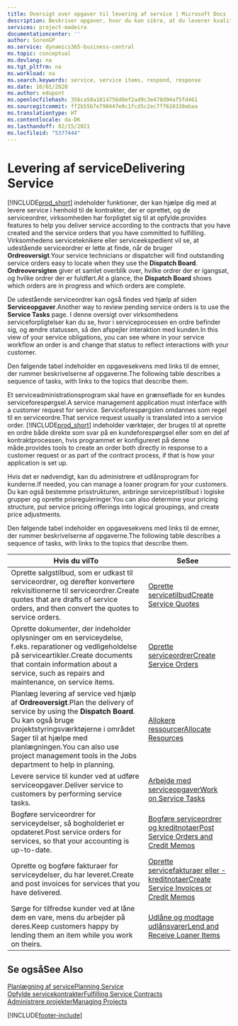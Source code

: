 ```yaml
---
title: Oversigt over opgaver til levering af service | Microsoft Docs
description: Beskriver opgaver, hvor du kan sikre, at du leverer kvalitetsservice og leverer op til aftaler med kunderne.
services: project-madeira
documentationcenter: ''
author: SorenGP
ms.service: dynamics365-business-central
ms.topic: conceptual
ms.devlang: na
ms.tgt_pltfrm: na
ms.workload: na
ms.search.keywords: service, service items, respond, response
ms.date: 10/01/2020
ms.author: edupont
ms.openlocfilehash: 356ca50a1814756d0ef2ad9c3e478d94af5fd461
ms.sourcegitcommit: ff2b55b7e790447e0c1fcd5c2ec7f7610338ebaa
ms.translationtype: HT
ms.contentlocale: da-DK
ms.lasthandoff: 02/15/2021
ms.locfileid: "5377444"
---
```

# <a name="delivering-service"></a><span data-ttu-id="306c3-103">Levering af service</span><span class="sxs-lookup"><span data-stu-id="306c3-103">Delivering Service</span></span>
[!INCLUDE[prod_short](includes/prod_short.md)] <span data-ttu-id="306c3-104">indeholder funktioner, der kan hjælpe dig med at levere service i henhold til de kontrakter, der er oprettet, og de serviceordrer, virksomheden har forpligtet sig til at opfylde.</span><span class="sxs-lookup"><span data-stu-id="306c3-104">provides features to help you deliver service according to the contracts that you have created and the service orders that you have committed to fulfilling.</span></span> <span data-ttu-id="306c3-105">Virksomhedens serviceteknikere eller serviceekspedient vil se, at udestående serviceordrer er lette at finde, når de bruger **Ordreoversigt**.</span><span class="sxs-lookup"><span data-stu-id="306c3-105">Your service technicians or dispatcher will find outstanding service orders easy to locate when they use the **Dispatch Board**.</span></span> <span data-ttu-id="306c3-106">**Ordreoversigten** giver et samlet overblik over, hvilke ordrer der er igangsat, og hvilke ordrer der er fuldført.</span><span class="sxs-lookup"><span data-stu-id="306c3-106">At a glance, the **Dispatch Board** shows which orders are in progress and which orders are complete.</span></span>  
  
<span data-ttu-id="306c3-107">De udestående serviceordrer kan også findes ved hjælp af siden **Serviceopgaver**.</span><span class="sxs-lookup"><span data-stu-id="306c3-107">Another way to review pending service orders is to use the **Service Tasks** page.</span></span> <span data-ttu-id="306c3-108">I denne oversigt over virksomhedens serviceforpligtelser kan du se, hvor i serviceprocessen en ordre befinder sig, og ændre statussen, så den afspejler interaktion med kunden.</span><span class="sxs-lookup"><span data-stu-id="306c3-108">In this view of your service obligations, you can see where in your service workflow an order is and change that status to reflect interactions with your customer.</span></span>  
  
<span data-ttu-id="306c3-109">Den følgende tabel indeholder en opgavesekvens med links til de emner, der rummer beskrivelserne af opgaverne.</span><span class="sxs-lookup"><span data-stu-id="306c3-109">The following table describes a sequence of tasks, with links to the topics that describe them.</span></span>   

<span data-ttu-id="306c3-110">Et serviceadministrationsprogram skal have en grænseflade for en kundes serviceforespørgsel.</span><span class="sxs-lookup"><span data-stu-id="306c3-110">A service management application must interface with a customer request for service.</span></span> <span data-ttu-id="306c3-111">Serviceforespørgslen omdannes som regel til en serviceordre.</span><span class="sxs-lookup"><span data-stu-id="306c3-111">That service request usually is translated into a service order.</span></span> [!INCLUDE[prod_short](includes/prod_short.md)] <span data-ttu-id="306c3-112">indeholder værktøjer, der bruges til at oprette en ordre både direkte som svar på en kundeforespørgsel eller som en del af kontraktprocessen, hvis programmet er konfigureret på denne måde.</span><span class="sxs-lookup"><span data-stu-id="306c3-112">provides tools to create an order both directly in response to a customer request or as part of the contract process, if that is how your application is set up.</span></span>  
  
<span data-ttu-id="306c3-113">Hvis det er nødvendigt, kan du administrere et udlånsprogram for kunderne.</span><span class="sxs-lookup"><span data-stu-id="306c3-113">If needed, you can manage a loaner program for your customers.</span></span> <span data-ttu-id="306c3-114">Du kan også bestemme prisstrukturen, anbringe servicepristilbud i logiske grupper og oprette prisreguleringer.</span><span class="sxs-lookup"><span data-stu-id="306c3-114">You can also determine your pricing structure, put service pricing offerings into logical groupings, and create price adjustments.</span></span>  
  
<span data-ttu-id="306c3-115">Den følgende tabel indeholder en opgavesekvens med links til de emner, der rummer beskrivelserne af opgaverne.</span><span class="sxs-lookup"><span data-stu-id="306c3-115">The following table describes a sequence of tasks, with links to the topics that describe them.</span></span>   
  
|<span data-ttu-id="306c3-116">**Hvis du vil**</span><span class="sxs-lookup"><span data-stu-id="306c3-116">**To**</span></span>|<span data-ttu-id="306c3-117">**Se**</span><span class="sxs-lookup"><span data-stu-id="306c3-117">**See**</span></span>|  
|------------|-------------|  
|<span data-ttu-id="306c3-118">Oprette salgstilbud, som er udkast til serviceordrer, og derefter konvertere rekvisitionerne til serviceordrer.</span><span class="sxs-lookup"><span data-stu-id="306c3-118">Create quotes that are drafts of service orders, and then convert the quotes to service orders.</span></span>|[<span data-ttu-id="306c3-119">Oprette servicetilbud</span><span class="sxs-lookup"><span data-stu-id="306c3-119">Create Service Quotes</span></span>](service-how-to-create-service-quotes.md)|
|<span data-ttu-id="306c3-120">Oprette dokumenter, der indeholder oplysninger om en serviceydelse, f.eks. reparationer og vedligeholdelse på serviceartikler.</span><span class="sxs-lookup"><span data-stu-id="306c3-120">Create documents that contain information about a service, such as repairs and maintenance, on service items.</span></span>|[<span data-ttu-id="306c3-121">Oprette serviceordrer</span><span class="sxs-lookup"><span data-stu-id="306c3-121">Create Service Orders</span></span>](service-how-to-create-service-orders.md)|
|<span data-ttu-id="306c3-122">Planlæg levering af service ved hjælp af **Ordreoversigt**.</span><span class="sxs-lookup"><span data-stu-id="306c3-122">Plan the delivery of service by using the **Dispatch Board**.</span></span> <span data-ttu-id="306c3-123">Du kan også bruge projektstyringsværktøjerne i området Sager til at hjælpe med planlægningen.</span><span class="sxs-lookup"><span data-stu-id="306c3-123">You can also use project management tools in the Jobs department to help in planning.</span></span>|[<span data-ttu-id="306c3-124">Allokere ressourcer</span><span class="sxs-lookup"><span data-stu-id="306c3-124">Allocate Resources</span></span>](service-how-to-allocate-resources.md)|  
|<span data-ttu-id="306c3-125">Levere service til kunder ved at udføre serviceopgaver.</span><span class="sxs-lookup"><span data-stu-id="306c3-125">Deliver service to customers by performing service tasks.</span></span>|[<span data-ttu-id="306c3-126">Arbejde med serviceopgaver</span><span class="sxs-lookup"><span data-stu-id="306c3-126">Work on Service Tasks</span></span>](service-how-to-work-on-service-tasks.md)|  
|<span data-ttu-id="306c3-127">Bogføre serviceordrer for serviceydelser, så bogholderiet er opdateret.</span><span class="sxs-lookup"><span data-stu-id="306c3-127">Post service orders for services, so that your accounting is up-to-date.</span></span>|[<span data-ttu-id="306c3-128">Bogføre serviceordrer og kreditnotaer</span><span class="sxs-lookup"><span data-stu-id="306c3-128">Post Service Orders and Credit Memos</span></span>](service-how-to-post-service-orders.md)|  
|<span data-ttu-id="306c3-129">Oprette og bogføre fakturaer for serviceydelser, du har leveret.</span><span class="sxs-lookup"><span data-stu-id="306c3-129">Create and post invoices for services that you have delivered.</span></span>|[<span data-ttu-id="306c3-130">Oprette servicefakturaer eller -kreditnotaer</span><span class="sxs-lookup"><span data-stu-id="306c3-130">Create Service Invoices or Credit Memos</span></span>](service-how-create-invoices.md)|  
|<span data-ttu-id="306c3-131">Sørge for tilfredse kunder ved at låne dem en vare, mens du arbejder på deres.</span><span class="sxs-lookup"><span data-stu-id="306c3-131">Keep customers happy by lending them an item while you work on theirs.</span></span>| [<span data-ttu-id="306c3-132">Udlåne og modtage udlånsvarer</span><span class="sxs-lookup"><span data-stu-id="306c3-132">Lend and Receive Loaner Items</span></span>](service-how-to-lend-receive-loaners.md)|
  
## <a name="see-also"></a><span data-ttu-id="306c3-133">Se også</span><span class="sxs-lookup"><span data-stu-id="306c3-133">See Also</span></span>  
[<span data-ttu-id="306c3-134">Planlægning af service</span><span class="sxs-lookup"><span data-stu-id="306c3-134">Planning Service</span></span>](service-plan-service.md)  
[<span data-ttu-id="306c3-135">Opfylde servicekontrakter</span><span class="sxs-lookup"><span data-stu-id="306c3-135">Fulfilling Service Contracts</span></span>](service-fulfill-service-contracts.md)  
[<span data-ttu-id="306c3-136">Administrere projekter</span><span class="sxs-lookup"><span data-stu-id="306c3-136">Managing Projects</span></span>](projects-manage-projects.md)  


[!INCLUDE[footer-include](includes/footer-banner.md)]